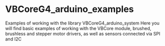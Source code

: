# VBCoreG4_arduino_examples
Examples of working with the library VBCoreG4_arduino_system
Here you will find basic examples of working with the VBCore module, brushed, brushless and stepper motor drivers, as well as sensors connected via SPI and I2C
